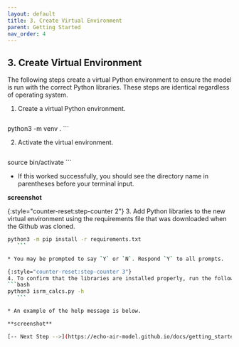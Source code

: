 ```yaml
---
layout: default
title: 3. Create Virtual Environment
parent: Getting Started
nav_order: 4
---
```


## 3. Create Virtual Environment

The following steps create a virtual Python environment to ensure the model is run with the correct Python libraries. These steps are identical regardless of operating system.

1. Create a virtual Python environment.
   ```bash
python3 -m venv .
       ```

2. Activate the virtual environment.
   ```bash
source bin/activate 
      ```

   * If this worked successfully, you should see the directory name in parentheses before your terminal input.

**screenshot**

{:style="counter-reset:step-counter 2"}
   3. Add Python libraries to the new virtual environment using the requirements file that was downloaded when the Github was cloned.
   ```bash
python3 -m pip install -r requirements.txt
      ```

   * You may be prompted to say `Y` or `N`. Respond `Y` to all prompts.

{:style="counter-reset:step-counter 3"}
   4. To confirm that the libraries are installed properly, run the following code. If you get a help message, the installation has worked properly.
   ```bash
python3 isrm_calcs.py -h
      ```

   * An example of the help message is below.

**screenshot**

[-- Next Step -->](https://echo-air-model.github.io/docs/getting_started/copy_data.html)
